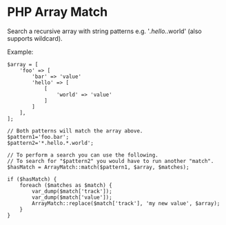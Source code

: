 # PHP Array Match

Search a recursive array with string patterns e.g. '*.hello.*.world' (also supports wildcard).

Example:
```
$array = [
    'foo' => [
        'bar' => 'value'
        'hello' => [
            [
                'world' => 'value'
            ]
        ]
    ],
];

// Both patterns will match the array above.
$pattern1='foo.bar';
$pattern2='*.hello.*.world';

// To perform a search you can use the following. 
// To search for "$pattern2" you would have to run another "match".
$hasMatch = ArrayMatch::match($pattern1, $array, $matches);

if ($hasMatch) {
    foreach ($matches as $match) {
        var_dump($match['track']);
        var_dump($match['value']);
        ArrayMatch::replace($match['track'], 'my new value', $array);
    }
}